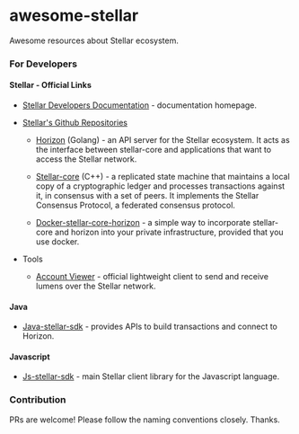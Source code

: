 # awesome-stellar
Awesome resources about Stellar ecosystem.

### For Developers

#### Stellar - Official Links

- [Stellar Developers Documentation](https://www.stellar.org/developers/) - documentation homepage.

- [Stellar's Github Repositories](https://github.com/stellar)

  - [Horizon](https://github.com/stellar/go/tree/master/services/horizon) (Golang) - an API server for the Stellar ecosystem. It acts as the interface between stellar-core and applications that want to access the Stellar network.

  - [Stellar-core](https://github.com/stellar/stellar-core) (C++) - a replicated state machine that maintains a local copy of a cryptographic ledger and processes transactions against it, in consensus with a set of peers. It implements the Stellar Consensus Protocol, a federated consensus protocol.

  - [Docker-stellar-core-horizon](https://github.com/stellar/docker-stellar-core-horizon) - a simple way to incorporate stellar-core and horizon into your private infrastructure, provided that you use docker.

- Tools

  - [Account Viewer](https://www.stellar.org/account-viewer) - official lightweight client to send and receive lumens over the Stellar network.

#### Java

- [Java-stellar-sdk](https://github.com/stellar/java-stellar-sdk) - provides APIs to build transactions and connect to Horizon.

#### Javascript

- [Js-stellar-sdk](https://github.com/stellar/js-stellar-sdk) - main Stellar client library for the Javascript language.

### Contribution

PRs are welcome! Please follow the naming conventions closely. Thanks.
